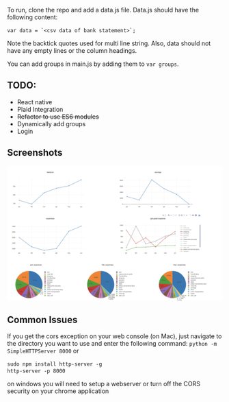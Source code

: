 To run, clone the repo and add a data.js file. Data.js should have the following content:
```
var data = `<csv data of bank statement>`;
```
Note the backtick quotes used for multi line string. Also, data should not have any empty lines or the column headings.

You can add groups in main.js by adding them to `var groups`.

## TODO:
* React native
* Plaid Integration
* ~~Refactor to use ES6 modules~~
* Dynamically add groups
* Login

## Screenshots
![Screenshot](screenshot.png)

## Common Issues
If you get the cors exception on your web console (on Mac), just navigate to the directory you want to use and enter the following command:
`python -m SimpleHTTPServer 8000`
or
```
sudo npm install http-server -g
http-server -p 8000
```
on windows you will need to setup a webserver or turn off the CORS security on your chrome application